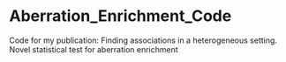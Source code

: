 # Aberration_Enrichment_Code
Code for my publication: Finding associations in a heterogeneous setting. Novel statistical test for aberration enrichment

